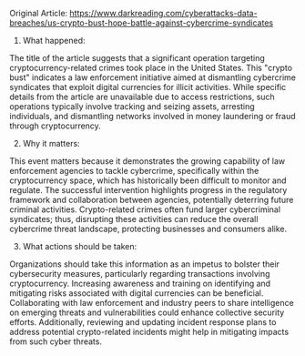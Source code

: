 Original Article: https://www.darkreading.com/cyberattacks-data-breaches/us-crypto-bust-hope-battle-against-cybercrime-syndicates

1) What happened:

The title of the article suggests that a significant operation targeting cryptocurrency-related crimes took place in the United States. This "crypto bust" indicates a law enforcement initiative aimed at dismantling cybercrime syndicates that exploit digital currencies for illicit activities. While specific details from the article are unavailable due to access restrictions, such operations typically involve tracking and seizing assets, arresting individuals, and dismantling networks involved in money laundering or fraud through cryptocurrency.

2) Why it matters:

This event matters because it demonstrates the growing capability of law enforcement agencies to tackle cybercrime, specifically within the cryptocurrency space, which has historically been difficult to monitor and regulate. The successful intervention highlights progress in the regulatory framework and collaboration between agencies, potentially deterring future criminal activities. Crypto-related crimes often fund larger cybercriminal syndicates; thus, disrupting these activities can reduce the overall cybercrime threat landscape, protecting businesses and consumers alike.

3) What actions should be taken:

Organizations should take this information as an impetus to bolster their cybersecurity measures, particularly regarding transactions involving cryptocurrency. Increasing awareness and training on identifying and mitigating risks associated with digital currencies can be beneficial. Collaborating with law enforcement and industry peers to share intelligence on emerging threats and vulnerabilities could enhance collective security efforts. Additionally, reviewing and updating incident response plans to address potential crypto-related incidents might help in mitigating impacts from such cyber threats.